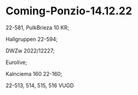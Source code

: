 # Coming-Ponzio-14.12.22
22-581, PulkBrieza 10 KR; 

Hallgruppen 22-594; 

DWZw 2022/12227; 

Eurolive; 

Kalnciema 160 22-160;  

22-513, 514, 515, 516 VUGD 
